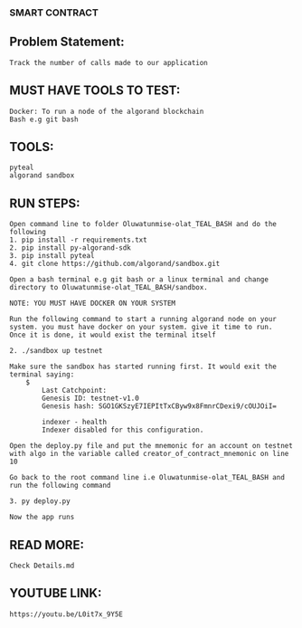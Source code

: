 ### SMART CONTRACT

## Problem Statement:
    Track the number of calls made to our application

## MUST HAVE TOOLS TO TEST:
    Docker: To run a node of the algorand blockchain
    Bash e.g git bash

## TOOLS:
    pyteal
    algorand sandbox

## RUN STEPS:
    Open command line to folder Oluwatunmise-olat_TEAL_BASH and do the following
    1. pip install -r requirements.txt
    2. pip install py-algorand-sdk
    3. pip install pyteal
    4. git clone https://github.com/algorand/sandbox.git

    Open a bash terminal e.g git bash or a linux terminal and change directory to Oluwatunmise-olat_TEAL_BASH/sandbox.

    NOTE: YOU MUST HAVE DOCKER ON YOUR SYSTEM
    
    Run the following command to start a running algorand node on your system. you must have docker on your system. give it time to run.
    Once it is done, it would exist the terminal itself

    2. ./sandbox up testnet

    Make sure the sandbox has started running first. It would exit the terminal saying: 
        $
            Last Catchpoint:
            Genesis ID: testnet-v1.0
            Genesis hash: SGO1GKSzyE7IEPItTxCByw9x8FmnrCDexi9/cOUJOiI=

            indexer - health
            Indexer disabled for this configuration.

    Open the deploy.py file and put the mnemonic for an account on testnet with algo in the variable called creator_of_contract_mnemonic on line 10

    Go back to the root command line i.e Oluwatunmise-olat_TEAL_BASH and run the following command
    
    3. py deploy.py

    Now the app runs

## READ MORE:
    Check Details.md
## YOUTUBE LINK:
    https://youtu.be/L0it7x_9Y5E